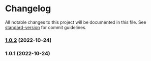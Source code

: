 # Changelog

All notable changes to this project will be documented in this file. See [standard-version](https://github.com/conventional-changelog/standard-version) for commit guidelines.

### [1.0.2](https://github.com/marcocastignoli/bytecode-utils/compare/v1.0.1...v1.0.2) (2022-10-24)

### 1.0.1 (2022-10-24)
